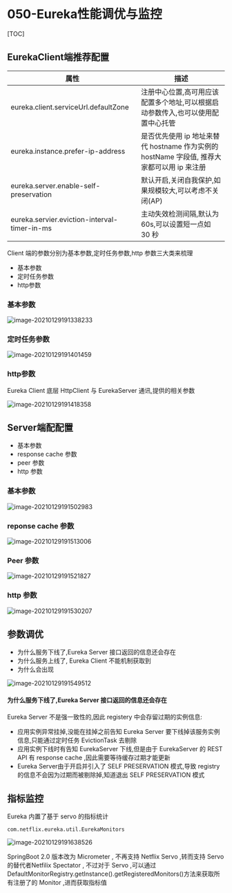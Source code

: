 # 050-Eureka性能调优与监控

[TOC]



## EurekaClient端推荐配置



| 属性                                         | 描述                                                         |
| -------------------------------------------- | ------------------------------------------------------------ |
| eureka.client.serviceUrl.defaultZone         | 注册中心位置,高可用应该配置多个地址,可以根据启动参数传入,也可以使用配置中心托管 |
| eureka.instance.prefer-ip-address            | 是否优先使用 ip 地址来替代 hostname 作为实例的 hostName 字段值, 推荐大家都可以用 ip 来注册 |
| eureka.server.enable-self-preservation       | 默认开启,关闭自我保护,如果规模较大,可以考虑不关闭(AP)        |
| eureka.servier.eviction-interval-timer-in-ms | 主动失效检测间隔,默认为 60s,可以设置短一点如 30 秒           |

Client 端的参数分别为基本参数,定时任务参数,http 参数三大类来梳理

- 基本参数
- 定时任务参数
- http参数

### 基本参数

![image-20210129191338233](../../../../assets/image-20210129191338233.png)

### 定时任务参数

![image-20210129191401459](../../../../assets/image-20210129191401459.png)

### http参数

Eureka Client 底层 HttpClient 与 EurekaServer 通讯,提供的相关参数

![image-20210129191418358](../../../../assets/image-20210129191418358.png)

## Server端配配置

- 基本参数
- response cache 参数
- peer 参数
- http 参数

### 基本参数

![image-20210129191502983](../../../../assets/image-20210129191502983.png)

### reponse cache 参数

![image-20210129191513006](../../../../assets/image-20210129191513006.png)

### Peer 参数

![image-20210129191521827](../../../../assets/image-20210129191521827.png)

### http 参数

![image-20210129191530207](../../../../assets/image-20210129191530207.png)

## 参数调优

- 为什么服务下线了,Eureka Server 接口返回的信息还会存在
- 为什么服务上线了, Eureka Client 不能机制获取到
- 为什么会出现

![image-20210129191549512](../../../../assets/image-20210129191549512.png)

#### 为什么服务下线了,Eureka Server 接口返回的信息还会存在

Eureka Server 不是强一致性的,因此 registery 中会存留过期的实例信息:

- 应用实例异常挂掉,没能在挂掉之前告知 Eureka Server 要下线掉该服务实例信息,只能通过定时任务 EvictionTask 去剔除
- 应用实例下线时有告知 EurekaServer 下线,但是由于 EurekaServer 的 REST API 有 response cache ,因此需要等待缓存过期才能更新
- Eureka Server由于开启并引入了 SELF PRESERVATION 模式,导致 registry 的信息不会因为过期而被剔除掉,知道退出 SELF PRESERVATION 模式

## 指标监控

Eureka 内置了基于 servo 的指标统计

```
com.netflix.eureka.util.EurekaMonitors
```

![image-20210129191638526](../../../../assets/image-20210129191638526.png)

SpringBoot 2.0 版本改为 Micrometer , 不再支持 Netflix Servo ,转而支持 Servo 的替代者Netfilix Spectator , 不过对于 Servo ,可以通过 DefaultMonitorRegistry.getInstance().getRegisteredMonitors()方法来获取所有注册了的 Monitor ,进而获取指标值

